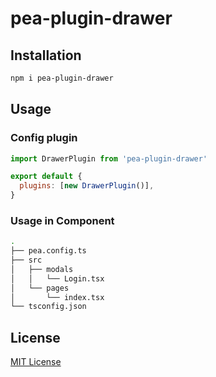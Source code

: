 # pea-plugin-drawer

## Installation

```sh
npm i pea-plugin-drawer
```

## Usage

### Config plugin

```js
import DrawerPlugin from 'pea-plugin-drawer'

export default {
  plugins: [new DrawerPlugin()],
}
```

### Usage in Component

```bash
.
├── pea.config.ts
├── src
│   ├── modals
│   │   └── Login.tsx
│   └── pages
│       └── index.tsx
└── tsconfig.json
```

## License

[MIT License](https://github.com/pea-team/pea-plugins/blob/master/LICENSE)
